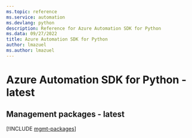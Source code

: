 ```yaml
---
ms.topic: reference
ms.service: automation
ms.devlang: python
description: Reference for Azure Automation SDK for Python
ms.data: 09/27/2022
title: Azure Automation SDK for Python
author: lmazuel
ms.author: lmazuel
---
```

# Azure Automation SDK for Python - latest

## Management packages - latest
[!INCLUDE [mgmt-packages](automation-mgmt-index.md)]